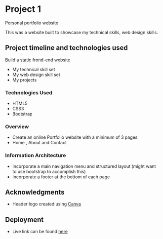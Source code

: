 # Project 1

Personal portfolio website

This was a website built to showcase my technical skills, web design skills.

## Project timeline and technologies used

Build a static frond-end website

- My technical skill set
- My web design skill set
- My projects

### Technologies Used

- HTML5
- CSS3
- Bootstrap

### Overview

- Create an online Portfolio website with a minimum of 3 pages
- Home , About and Contact

### Information Architecture

- Incorporate a main navigation menu and structured layout (might want to use bootstrap to accomplish this)
- Incorporate a footer at the bottom of each page

## Acknowledgments

- Header logo created using [Canva](https://www.canva.com/free/)

## Deployment


- Live link can be found [here](https://sai02-creator.github.io/project-1/)
